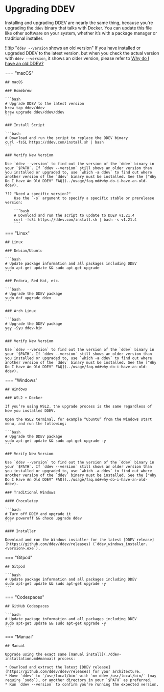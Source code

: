 # Upgrading DDEV

Installing and upgrading DDEV are nearly the same thing, because you're upgrading the `ddev` binary that talks with Docker. You can update this file like other software on your system, whether it’s with a package manager or traditional installer.

!!!tip "`ddev --version` shows an old version"
    If you have installed or upgraded DDEV to the latest version, but when you check the actual version with `ddev --version`, it shows an older version, please refer to [Why do I have an old DDEV?](../usage/faq.md#why-do-i-have-an-old-ddev)

=== "macOS"

    ## macOS

    ### Homebrew

    ```bash
    # Upgrade DDEV to the latest version
    brew tap ddev/ddev
    brew upgrade ddev/ddev/ddev
    ```

    ### Install Script

    ```bash
    # Download and run the script to replace the DDEV binary
    curl -fsSL https://ddev.com/install.sh | bash
    ```

    ### Verify New Version

    Use `ddev --version` to find out the version of the `ddev` binary in your `$PATH`. If `ddev --version` still shows an older version than you installed or upgraded to, use `which -a ddev` to find out where another version of the `ddev` binary must be installed. See the ["Why Do I Have An Old DDEV" FAQ](../usage/faq.md#why-do-i-have-an-old-ddev).

    ??? "Need a specific version?"
        Use the `-s` argument to specify a specific stable or prerelease version:

        ```bash
        # Download and run the script to update to DDEV v1.21.4
        curl -fsSL https://ddev.com/install.sh | bash -s v1.21.4
        ```

=== "Linux"

    ## Linux

    ### Debian/Ubuntu

    ```bash
    # Update package information and all packages including DDEV
    sudo apt-get update && sudo apt-get upgrade
    ```

    ### Fedora, Red Hat, etc.

    ```bash
    # Upgrade the DDEV package
    sudo dnf upgrade ddev
    ```

    ### Arch Linux

    ```bash
    # Upgrade the DDEV package
    yay -Syu ddev-bin
    ```

    ### Verify New Version

    Use `ddev --version` to find out the version of the `ddev` binary in your `$PATH`. If `ddev --version` still shows an older version than you installed or upgraded to, use `which -a ddev` to find out where another version of the `ddev` binary must be installed. See the ["Why Do I Have An Old DDEV" FAQ](../usage/faq.md#why-do-i-have-an-old-ddev).

=== "Windows"

    ## Windows

    ### WSL2 + Docker

    If you’re using WSL2, the upgrade process is the same regardless of how you installed DDEV.

    Open the WSL2 terminal, for example “Ubuntu” from the Windows start menu, and run the following:

    ```bash
    # Upgrade the DDEV package
    sudo apt-get update && sudo apt-get upgrade -y
    ```

    ### Verify New Version

    Use `ddev --version` to find out the version of the `ddev` binary in your `$PATH`. If `ddev --version` still shows an older version than you installed or upgraded to, use `which -a ddev` to find out where another version of the `ddev` binary must be installed. See the ["Why Do I Have An Old DDEV" FAQ](../usage/faq.md#why-do-i-have-an-old-ddev).

    ### Traditional Windows

    #### Chocolatey

    ```bash
    # Turn off DDEV and upgrade it
    ddev poweroff && choco upgrade ddev
    ```

    #### Installer

    Download and run the Windows installer for the latest [DDEV release](https://github.com/ddev/ddev/releases) (`ddev_windows_installer.<version>.exe`).

=== "Gitpod"

    ## Gitpod

    ```bash
    # Update package information and all packages including DDEV
    sudo apt-get update && sudo apt-get upgrade -y
    ```

=== "Codespaces"

    ## GitHub Codespaces

    ```bash
    # Update package information and all packages including DDEV
    sudo apt-get update && sudo apt-get upgrade -y
    ```

=== "Manual"

    ## Manual

    Upgrade using the exact same [manual install](./ddev-installation.md#manual) process:

    * Download and extract the latest [DDEV release](https://github.com/ddev/ddev/releases) for your architecture.
    * Move `ddev` to `/usr/local/bin` with `mv ddev /usr/local/bin/` (may require `sudo`), or another directory in your `$PATH` as preferred.
    * Run `ddev --version` to confirm you’re running the expected version.
